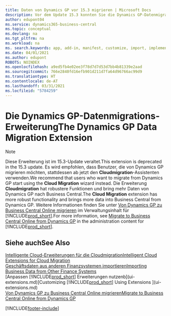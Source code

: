 ```yaml
---
title: Daten von Dynamics GP vor 15.3 migrieren | Microsoft Docs
description: Vor dem Update 15.3 konnten Sie die Dynamics GP-Datenmigrationserweiterung verwenden, um Debitoren, Kreditoren, Lagerartikel, Sachkonten, Transaktionen zu offenen Verbindlichkeiten und Forderungen von Dynamics GP nach Business Central zu migrieren.
author: edupont04
ms.service: dynamics365-business-central
ms.topic: conceptual
ms.devlang: na
ms.tgt_pltfrm: na
ms.workload: na
ms. search.keywords: app, add-in, manifest, customize, import, implement
ms.date: 04/01/2021
ms.author: edupont
ROBOTS: NOINDEX
ms.openlocfilehash: a9ed5fb4e02ee3f78d7d7d53d7bb4b81339e2aad
ms.sourcegitcommit: 766e2840fd16efb901d211d7fa64d96766ac99d9
ms.translationtype: HT
ms.contentlocale: de-AT
ms.lasthandoff: 03/31/2021
ms.locfileid: "5784259"
---
```

# <a name="the-dynamics-gp-data-migration-extension"></a><span data-ttu-id="61424-103">Die Dynamics GP-Datenmigrations-Erweiterung</span><span class="sxs-lookup"><span data-stu-id="61424-103">The Dynamics GP Data Migration Extension</span></span>

> [!NOTE]
> <span data-ttu-id="61424-104">Diese Erweiterung ist im 15.3-Update veraltet.</span><span class="sxs-lookup"><span data-stu-id="61424-104">This extension is deprecated in the 15.3 update.</span></span> <span data-ttu-id="61424-105">Es wird empfohlen, dass Benutzer, die von Dynamics GP migrieren möchten, stattdessen ab jetzt den **Cloudmigration**-Assistenten verwenden.</span><span class="sxs-lookup"><span data-stu-id="61424-105">We recommend that users who want to migrate from Dynamics GP start using the **Cloud Migration** wizard instead.</span></span> <span data-ttu-id="61424-106">Die Erweiterung **Cloudmigration** hat robustere Funktionen und bring mehr Daten von Dynamics GP nach Business Central.</span><span class="sxs-lookup"><span data-stu-id="61424-106">The **Cloud Migration** extension has more robust functionality and brings more data into Business Central from Dynamics GP.</span></span> <span data-ttu-id="61424-107">Weitere Informationen finden Sie unter [Von Dynamics GP zu Business Central Online migrieren](/dynamics365/business-central/dev-itpro/administration/migrate-dynamics-gp) im Verwaltungsinhalt für [!INCLUDE[prod_short](includes/prod_short.md)].</span><span class="sxs-lookup"><span data-stu-id="61424-107">For more information, see [Migrate to Business Central Online from Dynamics GP](/dynamics365/business-central/dev-itpro/administration/migrate-dynamics-gp) in the administration content for [!INCLUDE[prod_short](includes/prod_short.md)].</span></span>

## <a name="see-also"></a><span data-ttu-id="61424-108">Siehe auch</span><span class="sxs-lookup"><span data-stu-id="61424-108">See Also</span></span>

[<span data-ttu-id="61424-109">Intelligente Cloud-Erweiterungen für die Cloudmigration</span><span class="sxs-lookup"><span data-stu-id="61424-109">Intelligent Cloud Extensions for Cloud Migration</span></span>](ui-extensions-data-replication.md)  
[<span data-ttu-id="61424-110">Geschäftsdaten aus anderen Finanzsystemen importieren</span><span class="sxs-lookup"><span data-stu-id="61424-110">Importing Business Data from Other Finance Systems</span></span>](across-import-data-configuration-packages.md)  
<span data-ttu-id="61424-111">[Anpassen [!INCLUDE[prod_short](includes/prod_short.md)] Erweiterungen nutzenb](ui-extensions.md)</span><span class="sxs-lookup"><span data-stu-id="61424-111">[Customizing [!INCLUDE[prod_short](includes/prod_short.md)] Using Extensions ](ui-extensions.md)</span></span>  
[<span data-ttu-id="61424-112">Von Dynamics GP zu Business Central Online migrieren</span><span class="sxs-lookup"><span data-stu-id="61424-112">Migrate to Business Central Online from Dynamics GP</span></span>](/dynamics365/business-central/dev-itpro/administration/migrate-dynamics-gp)  


[!INCLUDE[footer-include](includes/footer-banner.md)]